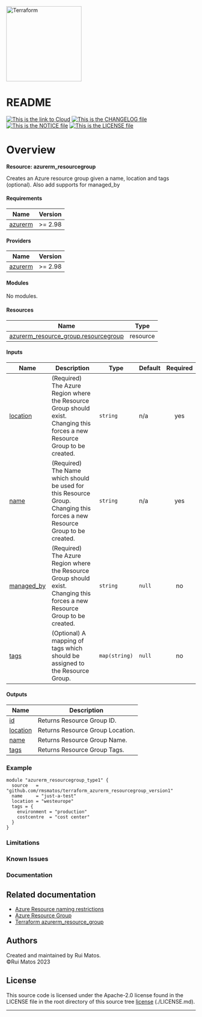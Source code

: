 <img alt="Terraform" src="https://www.datocms-assets.com/2885/1629941242-logo-terraform-main.svg" width="200px">

# README

[![This is the link to Cloud][azure-badge]][azure] [![This is the CHANGELOG file][changelog-badge]][changelog] [![This is the NOTICE file][notice-badge]][notice] [![This is the LICENSE file][license-badge]][license]

# Overview

**Resource: azurerm_resourcegroup**

Creates an Azure resource group given a name, location and tags (optional). Also add supports for managed_by

<!-- BEGIN_TF_DOCS -->

#### Requirements

| Name | Version |
|------|---------|
| <a name="requirement_azurerm"></a> [azurerm](#requirement_azurerm) | >= 2.98 |
#### Providers

| Name | Version |
|------|---------|
| <a name="provider_azurerm"></a> [azurerm](#provider_azurerm) | >= 2.98 |
#### Modules

No modules.
#### Resources

| Name | Type |
|------|------|
| [azurerm_resource_group.resourcegroup](https://registry.terraform.io/providers/hashicorp/azurerm/latest/docs/resources/resource_group) | resource |
#### Inputs

| Name | Description | Type | Default | Required |
|------|-------------|------|---------|:--------:|
| <a name="input_location"></a> [location](#input_location) | (Required) The Azure Region where the Resource Group should exist. Changing this forces a new Resource Group to be created. | `string` | n/a | yes |
| <a name="input_name"></a> [name](#input_name) | (Required) The Name which should be used for this Resource Group. Changing this forces a new Resource Group to be created. | `string` | n/a | yes |
| <a name="input_managed_by"></a> [managed_by](#input_managed_by) | (Required) The Azure Region where the Resource Group should exist. Changing this forces a new Resource Group to be created. | `string` | `null` | no |
| <a name="input_tags"></a> [tags](#input_tags) | (Optional) A mapping of tags which should be assigned to the Resource Group. | `map(string)` | `null` | no |
#### Outputs

| Name | Description |
|------|-------------|
| <a name="output_id"></a> [id](#output_id) | Returns Resource Group ID. |
| <a name="output_location"></a> [location](#output_location) | Returns Resource Group Location. |
| <a name="output_name"></a> [name](#output_name) | Returns Resource Group Name. |
| <a name="output_tags"></a> [tags](#output_tags) | Returns Resource Group Tags. |

### Example
```hcl
module "azurerm_resourcegroup_type1" {
  source   = "github.com/rmsmatos/terraform_azurerm_resourcegroup_version1"
  name     = "just-a-test"
  location = "westeurope"
  tags = {
    environment = "production"
    costcentre  = "cost center"
  }
}
```

<!-- END_TF_DOCS -->

### Limitations
### Known Issues
### Documentation

## Related documentation

* [Azure Resource naming restrictions](https://docs.microsoft.com/en-us/azure/azure-resource-manager/management/resource-name-rules)
* [Azure Resource Group](https://docs.microsoft.com/en-us/azure/azure-resource-manager/management/manage-resource-groups-portal)
* [Terraform azurerm_resource_group](https://registry.terraform.io/providers/hashicorp/azurerm/latest/docs/resources/resource_group)

## Authors
Created and maintained by Rui Matos.  
©Rui Matos 2023

## License
This source code is licensed under the Apache-2.0 license found in the
LICENSE file in the root directory of this source tree [license] (./LICENSE.md).


---

[azure]: https://portal.azure.com
[azure-badge]: https://img.shields.io/badge/cloud-Microsoft%20Azure-blue
[readme]: ./README.md
[readme-badge]: https://img.shields.io/badge/readme-information-red
[usage]: ./USAGE.md
[usage-badge]: https://img.shields.io/badge/usage-examples-lightgrey
[changelog]: ./CHANGELOG.md
[changelog-badge]: https://img.shields.io/badge/changelog-release-green
[license]: ./LICENSE.md
[license-badge]: https://img.shields.io/badge/license-%40Rui%20Matos-orange
[notice]: ./NOTICE.md
[notice-badge]: https://img.shields.io/badge/notice-%40copyright-lightgrey
